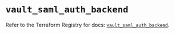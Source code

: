 # `vault_saml_auth_backend`

Refer to the Terraform Registry for docs: [`vault_saml_auth_backend`](https://registry.terraform.io/providers/hashicorp/vault/5.1.0/docs/resources/saml_auth_backend).
